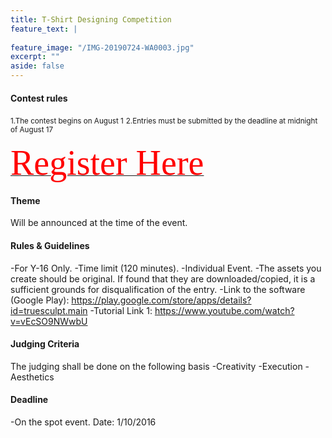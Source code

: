 ```yaml
---
title: T-Shirt Designing Competition
feature_text: |
  
feature_image: "/IMG-20190724-WA0003.jpg"
excerpt: ""
aside: false
---
```



#### Contest rules



<small>1.The contest begins on August 1</small>
<Small>2.Entries must be submitted by the deadline at midnight of August 17</small>

[<span style="font-family:Papyrus; font-size:4em;color:red;">Register Here</span>](https://david.darn.es "A link")



#### Theme
Will be announced at the time of the event.


#### Rules & Guidelines
-For Y-16 Only.
-Time limit (120 minutes).
-Individual Event.
-The assets you create should be original. If found that they are downloaded/copied, it is a sufficient grounds for disqualification of the entry.
-Link to the software (Google Play): https://play.google.com/store/apps/details?id=truesculpt.main
-Tutorial Link 1: https://www.youtube.com/watch?v=vEcSO9NWwbU

#### Judging Criteria

The judging shall be done on the following basis
-Creativity
-Execution
-Aesthetics

#### Deadline
-On the spot event. Date: 1/10/2016 

```
